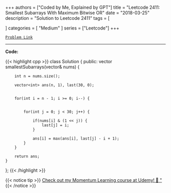 
+++
authors = ["Coded by Me, Explained by GPT"]
title = "Leetcode 2411: Smallest Subarrays With Maximum Bitwise OR"
date = "2018-03-25"
description = "Solution to Leetcode 2411"
tags = [
    
]
categories = [
    "Medium"
]
series = ["Leetcode"]
+++



[`Problem Link`](https://leetcode.com/problems/smallest-subarrays-with-maximum-bitwise-or/description/)

---

**Code:**

{{< highlight cpp >}}
class Solution {
public:
    vector<int> smallestSubarrays(vector<int>& nums) {
        
        int n = nums.size();
        
        vector<int> ans(n, 1), last(30, 0);
        
        
        for(int i = n - 1; i >= 0; i--) {
            
            
            for(int j = 0; j < 30; j++) {
                
                if(nums[i] & (1 << j)) {
                    last[j] = i;
                }
                
                ans[i] = max(ans[i], last[j] - i + 1);
            }
        }
        
        return ans;
    }
};
{{< /highlight >}}



{{< notice tip >}}
[Check out my Momentum Learning course at Udemy! 🚀 "](https://www.udemy.com/course/blind-75-the-data-structures-and-algorithms-essentials/)
{{< /notice >}}

